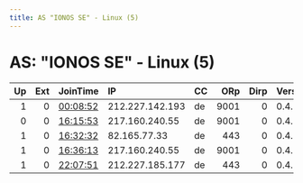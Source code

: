 ```yaml
---
title: AS "IONOS SE" - Linux (5)
---
```


# AS: "IONOS SE" - Linux (5)

|   Up |   Ext | JoinTime                                                                                              | IP              | CC   |   ORp |   Dirp | Version   | Contact                  | Nickname            |   eFamMembers |
|-----:|------:|:------------------------------------------------------------------------------------------------------|:----------------|:-----|------:|-------:|:----------|:-------------------------|:--------------------|--------------:|
|    1 |     0 | [00:08:52](https://nusenu.github.io/OrNetStats/w/relay/90FE2C576D6A8D8C27BA9C377EB686DBAE8A0E0D.html) | 212.227.142.193 | de   |  9001 |      0 | 0.4.6.9   | niklasfuchs462@gmail.com | lossantos01         |             1 |
|    0 |     0 | [16:15:53](https://nusenu.github.io/OrNetStats/w/relay/DF6ECA5AB7714F3EDB7E189D5535140F485BDFFE.html) | 217.160.240.55  | de   |  9001 |      0 | 0.4.6.9   | none tor-relay.co        | TheSecondOnionRelay |             1 |
|    1 |     0 | [16:32:32](https://nusenu.github.io/OrNetStats/w/relay/4F50EFD53DC8346D65C881D83217075A5C5CE3C4.html) | 82.165.77.33    | de   |   443 |      0 | 0.4.6.9   | einwomp@gmail.com        | IONOSger101         |             1 |
|    1 |     0 | [16:36:13](https://nusenu.github.io/OrNetStats/w/relay/913F3C1EDBD8F9F7CF56E7C49BD92202AD1F1BDE.html) | 217.160.240.55  | de   |  9001 |      0 | 0.4.6.9   | none tor-relay.co        | TheSecondOnionRelay |             3 |
|    1 |     0 | [22:07:51](https://nusenu.github.io/OrNetStats/w/relay/8C6959A6DEAF3ECE0F951C24BEE6316DFAF41BAC.html) | 212.227.185.177 | de   |   443 |      0 | 0.4.5.10  | None                     | Trolling2           |             1 |
